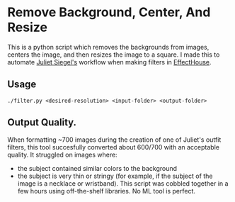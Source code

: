 # Remove Background, Center, And Resize

This is a python script which removes the backgrounds from images,
centers the image, and then resizes the image to a square. I made this
to automate [Juliet Siegel's](https://www.tiktok.com/@julietsiegel)
workflow when making filters in
[EffectHouse](https://effecthouse.tiktok.com/).


## Usage

```
./filter.py <desired-resolution> <input-folder> <output-folder>
```

## Output Quality.

When formatting ~700 images during the creation of one of Juliet's
outfit filters, this tool succesfully converted about 600/700 with an
acceptable quality. It struggled on images where:
- the subject contained similar colors to the background
- the subject is very thin or stringy (for example, if the subject of
  the image is a necklace or wristband).
This script was cobbled together in a few hours using off-the-shelf libraries. No ML tool is perfect.
